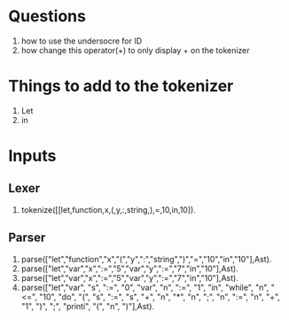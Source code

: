 # Questions

1. how to use the undersocre for ID
2. how change this operator(+) to only display + on the tokenizer

# Things to add to the tokenizer

1. Let
2. in

# Inputs

## Lexer
1. tokenize([[let,function,x,(,y,:,string,),=,10,in,10]).
## Parser
1. parse(["let","function","x","(","y",":","string",")","=","10","in","10"],Ast).
2. parse(["let","var","x",":=","5","var","y",":=","7","in","10"],Ast).
3. parse(["let","var","x",":=","5","var","y",":=","7","in","10"],Ast).
4. parse(["let","var", "s", ":=", "0", "var", "n", ":=", "1", "in", "while", "n", "<=", "10", "do", "(", "s", ":=", "s", "+", "n", "*", "n", ";", "n", ":=", "n", "+", "1", ")", ";", "printi", "(", "n", ")"],Ast).